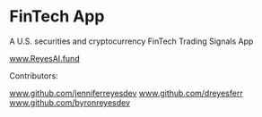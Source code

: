 # FinTech App

A U.S. securities and cryptocurrency FinTech Trading Signals App

www.ReyesAI.fund

Contributors:

www.github.com/jenniferreyesdev
www.github.com/dreyesferr
www.github.com/byronreyesdev
